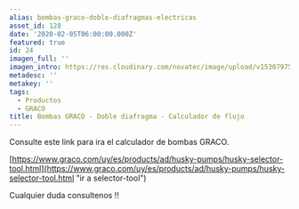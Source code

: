 ```yaml
---
alias: bombas-graco-doble-diafragmas-electricas
asset_id: 128
date: '2020-02-05T06:00:00.000Z'
featured: true
id: 24
imagen_full: ''
imagen_intro: https://res.cloudinary.com/novatec/image/upload/v1530797590/productos/original-doble-diafragma.jpg
metadesc: ''
metakey: ''
tags:
  - Productos
  - GRACO
title: Bombas GRACO - Doble diafragma - Calculador de flujo
---
```





Consulte este link para ira el calculador de bombas GRACO.

[https://www.graco.com/uy/es/products/ad/husky-pumps/husky-selector-tool.html](https://www.graco.com/uy/es/products/ad/husky-pumps/husky-selector-tool.html "ir a selector-tool")

Cualquier duda consultenos !!
